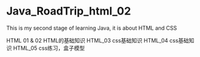 # Java_RoadTrip_html_02
This is my second stage of learning Java, it is about HTML and CSS

HTML 01 & 02 HTML的基础知识
HTML_03 css基础知识
HTML_04 css基础知识
HTML_05 css练习，盒子模型

